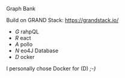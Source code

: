 Graph Bank

Build on GRAND Stack: https://grandstack.io/

* *G* rahpQL
* *R* eact
* *A* pollo
* *N* eo4J Database
* *D* ocker

I personally chose Docker for (D) *;-)*
